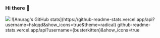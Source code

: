 ### Hi there 👋
<img src="https://img.shields.io/badge/hslqqd@naver.com-03C75A?style=flat-square&logo=Naver&logoColor=white"/>
![Anurag's GitHub stats](https://github-readme-stats.vercel.app/api?username=hslqqd&show_icons=true&theme=radical)
github-readme-stats.vercel.app/api?username={busterkitten}&show_icons=true

<!--
**kei1202/kei1202** is a ✨ _special_ ✨ repository because its `README.md` (this file) appears on your GitHub profile.

Here are some ideas to get you started:

- 🔭 I’m currently working on ...
- 🌱 I’m currently learning ... 
- 👯 I’m looking to collaborate on ...
- 🤔 I’m looking for help with ...
- 💬 Ask me about ...
- 📫 How to reach me: ... 
- 😄 Pronouns: ...
- ⚡ Fun fact: ... 



